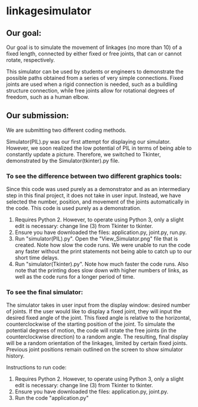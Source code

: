 # linkagesimulator

## Our goal: 

Our goal is to simulate the movement of linkages (no more than 10) of a fixed length, connected by either fixed or free joints, that can or cannot rotate, respectively. 

This simulator can be used by students or engineers to demonstrate the possible paths obtained from a series of very simple connections. Fixed joints are used when a rigid connection is needed, such as a buildling structure connection, while free joints allow for rotational degrees of freedom, such as a human elbow. 

## Our submission: 

We are submitting two different coding methods. 

Simulator(PIL).py was our first attempt for displaying our simulator. However, we soon realized the low potential of PIL in terms of being able to constantly update a picture. Therefore, we switched to Tkinter, demonstrated by the Simulator(tkinter).py file. 

### To see the difference between two different graphics tools: 

Since this code was used purely as a demonstrator and as an intermediary step in this final project, it does not take in user input. Instead, we have selected the number, position, and movement of the joints automatically in the code. This code is used purely as a demonstration. 

1. Requires Python 2. However, to operate using Python 3, only a slight edit is necessary: change line (3) from Tkinter to tkinter. 
2. Ensure you have downloaded the files: application.py, joint.py, run.py.  
3. Run "simulator(PIL).py". Open the "View_Simulator.png" file that is created. Note how slow the code runs. We were unable to run the code any faster without the print statements not being able to catch up to our short time delays. 
4. Run "simulator(Tkinter).py". Note how much faster the code runs. Also note that the printing does slow down with higher numbers of links, as well as the code runs for a longer period of time. 

### To see the final simulator: 

The simulator takes in user input from the display window: desired number of joints. If the user would like to display a fixed joint, they will input the desired fixed angle of the joint. This fixed angle is relative to the horizontal, counterclockwise of the starting position of the joint. To simulate the potential degrees of motion, the code will rotate the free joints (in the counterclockwise direction) to a random angle. The resulting, final display will be a random orientation of the linkages, limited by certain fixed joints. Previous joint positions remain outlined on the screen to show simulator history. 

Instructions to run code: 
1. Requires Python 2. However, to operate using Python 3, only a slight edit is necessary: change line (3) from Tkinter to tkinter. 
2. Ensure you have downloaded the files: application.py, joint.py. 
3. Run the code "application.py"
